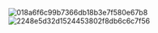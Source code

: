 
![018a6f6c99b7366db18b3e7f580e67b8](https://github.com/user-attachments/assets/07275d2c-c0d3-42e7-8cef-6e527affe054)
![2248e5d32d1524453802f8db6c6c7f56](https://github.com/user-attachments/assets/7886989e-fffb-45c0-95ee-0e92b3bdd60c)


<!--
**xyz987164/xyz987164** is a ✨ _special_ ✨ repository because its `README.md` (this file) appears on your GitHub profile.

Here are some ideas to get you started:

- 🔭 I’m currently working on ...
- 🌱 I’m currently learning ...
- 👯 I’m looking to collaborate on ...
- 🤔 I’m looking for help with ...
- 💬 Ask me about ...
- 📫 How to reach me: ...
- 😄 Pronouns: ...
- ⚡ Fun fact: ...
-->
